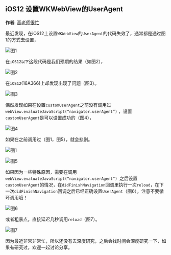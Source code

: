 iOS12 设置WKWebView的UserAgent
----------
**作者**: [高老师很忙](https://weibo.com/517082456)

最近发现，在iOS12上设置`WKWebView`的`UserAgent`的代码失效了，通常都是通过图1的方式去设置，

![图1](https://github.com/awesome-tips/iOS-Tips/blob/master/images/2018/08/4-1.jpg)

在`iOS12以下`这段代码是我们预期的结果（如图2），

![图2](https://github.com/awesome-tips/iOS-Tips/blob/master/images/2018/08/4-2.jpg)

在`iOS12`(16A366)上却发现出现了问题（图3）。

![图3](https://github.com/awesome-tips/iOS-Tips/blob/master/images/2018/08/4-3.jpg)

偶然发现如果在设置`customUserAgent`之前没有调用过`webView.evaluateJavaScript(“navigator.userAgent”)` ，设置`customUserAgent`是可以设置成功的（图4），

![图4](https://github.com/awesome-tips/iOS-Tips/blob/master/images/2018/08/4-4.jpg)

如果在之前调用过（图1，图5），就会悲剧。

![图1](https://github.com/awesome-tips/iOS-Tips/blob/master/images/2018/08/4-1.jpg)

![图5](https://github.com/awesome-tips/iOS-Tips/blob/master/images/2018/08/4-5.jpg)

如果因为一些特殊原因，需要在调用`webView.evaluateJavaScript(“navigator.userAgent”) `之后设置`customUserAgent`的情况，在`didFinishNavigation`回调里执行一次`reload`，在下一次`didFinishNavigation`回调之后已经正确设置`UserAgent`（图6），注意不要循环调用哦！

![图6](https://github.com/awesome-tips/iOS-Tips/blob/master/images/2018/08/4-6.jpg)

或者粗暴点，直接延迟几秒调用`reload`（图7）。

![图7](https://github.com/awesome-tips/iOS-Tips/blob/master/images/2018/08/4-7.jpg)

因为最近非常非常忙，所以还没有去深度研究，之后会找时间会深度研究一下，如果有研究过，欢迎一起讨论分享。

